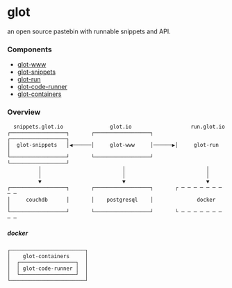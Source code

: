 # glot
an open source pastebin with runnable snippets and API.


### Components
- [glot-www](https://github.com/prasmussen/glot-www)
- [glot-snippets](https://github.com/prasmussen/glot-snippets)
- [glot-run](https://github.com/prasmussen/glot-run)
- [glot-code-runner](https://github.com/prasmussen/glot-code-runner)
- [glot-containers](https://github.com/prasmussen/glot-containers)

### Overview
      snippets.glot.io               glot.io                   run.glot.io
    ┌──────────────────┐       ┌──────────────────┐       ┌──────────────────┐
    │  glot-snippets   │◀──────│     glot-www     │──────▶│     glot-run     │
    └──────────────────┘       └──────────────────┘       └──────────────────┘
              │                          │                          │
              │                          │                          │
              ▼                          ▼                          ▼
    ┌──────────────────┐       ┌──────────────────┐       ┌ ─ ─ ─ ─ ─ ─ ─ ─ ─
    │     couchdb      │       │    postgresql    │              docker      │
    └──────────────────┘       └──────────────────┘       └ ─ ─ ─ ─ ─ ─ ─ ─ ─


##### docker
    ┌────────────────────────┐
    │    glot-containers     │
    │  ┌──────────────────┐  │
    │  │ glot-code-runner │  │
    │  └──────────────────┘  │
    └────────────────────────┘
